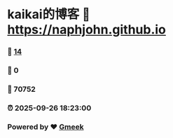 # kaikai的博客 :link: https://naphjohn.github.io 
### :page_facing_up: [14](https://naphjohn.github.io/tag.html) 
### :speech_balloon: 0 
### :hibiscus: 70752 
### :alarm_clock: 2025-09-26 18:23:00 
### Powered by :heart: [Gmeek](https://github.com/Meekdai/Gmeek)
